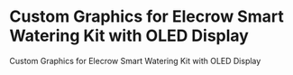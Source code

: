 # Custom Graphics for Elecrow Smart Watering Kit with OLED Display
Custom Graphics for Elecrow Smart Watering Kit with OLED Display

